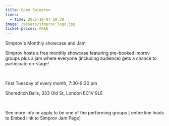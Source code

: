 ```yaml
---
title: Open Swimprov
times:
  - time: 2025-10-07 19:30
image: /assets/simprov_logo.jpg
ticket-prices: FREE
---
```





Simprov's
Monthly showcase and Jam

Simprov hosts
a free monthly showcase featuring pre-booked improv groups plus a jam where
everyone (including audience) gets a chance to participate on-stage!

 

First Tuesday
of every month, 7:30-9:30 pm

Shoreditch
Balls, 333 Old St, London EC1V 9LE

 

See more info
or apply to be one of the performing groups \[ entire line leads to Embed link
to Simprov Jam Page]
